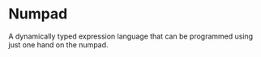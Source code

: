 # Numpad

A dynamically typed expression language that can be programmed using just one hand on the numpad.
